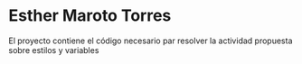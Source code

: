 # Esther Maroto Torres
El proyecto contiene el código necesario par resolver la actividad propuesta sobre estilos y variables 
